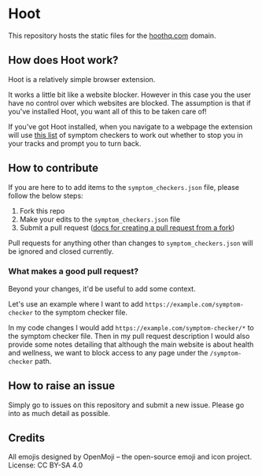 # Hoot

This repository hosts the static files for the [hoothq.com](https://hoothq.com) domain.

## How does Hoot work?
Hoot is a relatively simple browser extension.

It works a little bit like a website blocker. However in this case you the user have no control over which websites are blocked. The assumption is that if you've installed Hoot, you want all of this to be taken care of!

If you've got Hoot installed, when you navigate to a webpage the extension will use [this list](https://hoothq.com/symptom_checkers.json) of symptom checkers to work out whether to stop you in your tracks and prompt you to turn back.

## How to contribute
If you are here to to add items to the `symptom_checkers.json` file, please follow the below steps:
1. Fork this repo 
2. Make your edits to the `symptom_checkers.json` file
4. Submit a pull request ([docs for creating a pull request from a fork](https://docs.github.com/en/pull-requests/collaborating-with-pull-requests/proposing-changes-to-your-work-with-pull-requests/creating-a-pull-request-from-a-fork))

Pull requests for anything other than changes to `symptom_checkers.json` will be ignored and closed currently.

### What makes a good pull request?
Beyond your changes, it'd be useful to add some context.

Let's use an example where I want to add `https://example.com/symptom-checker` to the symptom checker file.

In my code changes I would add `https://example.com/symptom-checker/*` to the symptom checker file. Then in my pull request description I would also provide some notes detailing that although the main website is about health and wellness, we want to block access to any page under the `/symptom-checker` path.

## How to raise an issue
Simply go to issues on this repository and submit a new issue. Please go into as much detail as possible.

## Credits
All emojis designed by OpenMoji – the open-source emoji and icon project. License: CC BY-SA 4.0

